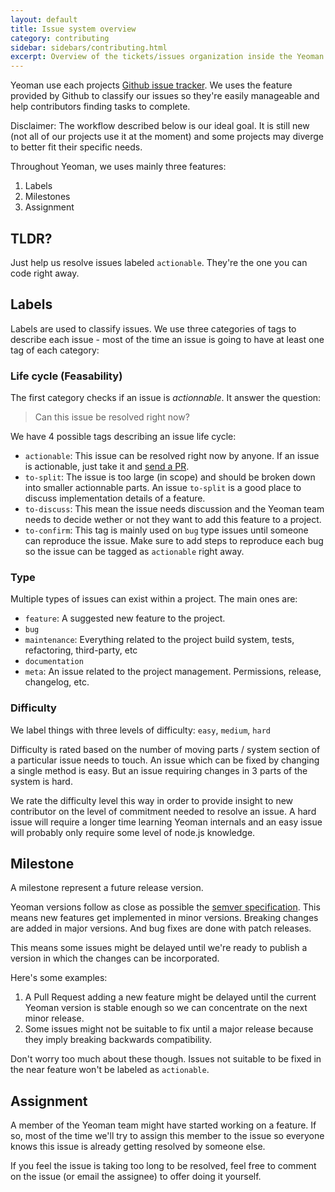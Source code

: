```yaml
---
layout: default
title: Issue system overview
category: contributing
sidebar: sidebars/contributing.html
excerpt: Overview of the tickets/issues organization inside the Yeoman project
---
```


Yeoman use each projects [Github issue tracker](https://guides.github.com/features/issues/). We uses the feature provided by Github to classify our issues so they're easily manageable and help contributors finding tasks to complete.

<aside class="excerpt">
  Disclaimer: The workflow described below is our ideal goal. It is still new (not all of our projects use it at the moment) and some projects may diverge to better fit their specific needs.
</aside>

Throughout Yeoman, we uses mainly three features:

1. Labels
2. Milestones
3. Assignment

## TLDR?

Just help us resolve issues labeled `actionable`. They're the one you can code right away.

## Labels

Labels are used to classify issues. We use three categories of tags to describe each issue - most of the time an issue is going to have at least one tag of each category:

### Life cycle (Feasability)

The first category checks if an issue is _actionnable_. It answer the question:

> Can this issue be resolved right now?

We have 4 possible tags describing an issue life cycle:

- `actionable`: This issue can be resolved right now by anyone. If an issue is actionable, just take it and [send a PR](/contributing/pull-request.html).
- `to-split`: The issue is too large (in scope) and should be broken down into smaller actionnable parts. An issue `to-split` is a good place to discuss implementation details of a feature.
- `to-discuss`: This mean the issue needs discussion and the Yeoman team needs to decide wether or not they want to add this feature to a project.
- `to-confirm`: This tag is mainly used on `bug` type issues until someone can reproduce the issue. Make sure to add steps to reproduce each bug so the issue can be tagged as `actionable` right away.

### Type

Multiple types of issues can exist within a project. The main ones are:

- `feature`: A suggested new feature to the project.
- `bug`
- `maintenance`: Everything related to the project build system, tests, refactoring, third-party, etc
- `documentation`
- `meta`: An issue related to the project management. Permissions, release, changelog, etc.

### Difficulty

We label things with three levels of difficulty: `easy`, `medium`, `hard`

Difficulty is rated based on the number of moving parts / system section of a particular issue needs to touch. An issue which can be fixed by changing a single method is easy. But an issue requiring changes in 3 parts of the system is hard.

We rate the difficulty level this way in order to provide insight to new contributor on the level of commitment needed to resolve an issue. A hard issue will require a longer time learning Yeoman internals and an easy issue will probably only require some level of node.js knowledge.

## Milestone

A milestone represent a future release version.

Yeoman versions follow as close as possible the [semver specification](http://semver.org/). This means new features get implemented in minor versions. Breaking changes are added in major versions. And bug fixes are done with patch releases.

This means some issues might be delayed until we're ready to publish a version in which the changes can be incorporated.

Here's some examples:

1. A Pull Request adding a new feature might be delayed until the current Yeoman version is stable enough so we can concentrate on the next minor release.
2. Some issues might not be suitable to fix until a major release because they imply breaking backwards compatibility.

Don't worry too much about these though. Issues not suitable to be fixed in the near feature won't be labeled as `actionable`.

## Assignment

A member of the Yeoman team might have started working on a feature. If so, most of the time we'll try to assign this member to the issue so everyone knows this issue is already getting resolved by someone else.

If you feel the issue is taking too long to be resolved, feel free to comment on the issue (or email the assignee) to offer doing it yourself.
